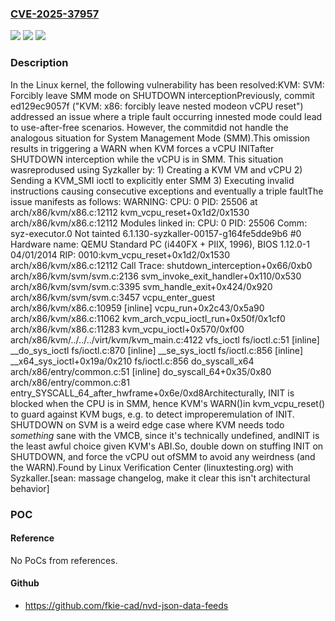 ### [CVE-2025-37957](https://cve.mitre.org/cgi-bin/cvename.cgi?name=CVE-2025-37957)
![](https://img.shields.io/static/v1?label=Product&message=Linux&color=blue)
![](https://img.shields.io/static/v1?label=Version&message=ed129ec9057f89d615ba0c81a4984a90345a1684%3C%20ec24e62a1dd3540ee696314422040180040c1e4a%20&color=brighgreen)
![](https://img.shields.io/static/v1?label=Vulnerability&message=n%2Fa&color=brighgreen)

### Description

In the Linux kernel, the following vulnerability has been resolved:KVM: SVM: Forcibly leave SMM mode on SHUTDOWN interceptionPreviously, commit ed129ec9057f ("KVM: x86: forcibly leave nested modeon vCPU reset") addressed an issue where a triple fault occurring innested mode could lead to use-after-free scenarios. However, the commitdid not handle the analogous situation for System Management Mode (SMM).This omission results in triggering a WARN when KVM forces a vCPU INITafter SHUTDOWN interception while the vCPU is in SMM. This situation wasreprodused using Syzkaller by:  1) Creating a KVM VM and vCPU  2) Sending a KVM_SMI ioctl to explicitly enter SMM  3) Executing invalid instructions causing consecutive exceptions and     eventually a triple faultThe issue manifests as follows:  WARNING: CPU: 0 PID: 25506 at arch/x86/kvm/x86.c:12112  kvm_vcpu_reset+0x1d2/0x1530 arch/x86/kvm/x86.c:12112  Modules linked in:  CPU: 0 PID: 25506 Comm: syz-executor.0 Not tainted  6.1.130-syzkaller-00157-g164fe5dde9b6 #0  Hardware name: QEMU Standard PC (i440FX + PIIX, 1996),  BIOS 1.12.0-1 04/01/2014  RIP: 0010:kvm_vcpu_reset+0x1d2/0x1530 arch/x86/kvm/x86.c:12112  Call Trace:   <TASK>   shutdown_interception+0x66/0xb0 arch/x86/kvm/svm/svm.c:2136   svm_invoke_exit_handler+0x110/0x530 arch/x86/kvm/svm/svm.c:3395   svm_handle_exit+0x424/0x920 arch/x86/kvm/svm/svm.c:3457   vcpu_enter_guest arch/x86/kvm/x86.c:10959 [inline]   vcpu_run+0x2c43/0x5a90 arch/x86/kvm/x86.c:11062   kvm_arch_vcpu_ioctl_run+0x50f/0x1cf0 arch/x86/kvm/x86.c:11283   kvm_vcpu_ioctl+0x570/0xf00 arch/x86/kvm/../../../virt/kvm/kvm_main.c:4122   vfs_ioctl fs/ioctl.c:51 [inline]   __do_sys_ioctl fs/ioctl.c:870 [inline]   __se_sys_ioctl fs/ioctl.c:856 [inline]   __x64_sys_ioctl+0x19a/0x210 fs/ioctl.c:856   do_syscall_x64 arch/x86/entry/common.c:51 [inline]   do_syscall_64+0x35/0x80 arch/x86/entry/common.c:81   entry_SYSCALL_64_after_hwframe+0x6e/0xd8Architecturally, INIT is blocked when the CPU is in SMM, hence KVM's WARN()in kvm_vcpu_reset() to guard against KVM bugs, e.g. to detect improperemulation of INIT.  SHUTDOWN on SVM is a weird edge case where KVM needs todo _something_ sane with the VMCB, since it's technically undefined, andINIT is the least awful choice given KVM's ABI.So, double down on stuffing INIT on SHUTDOWN, and force the vCPU out ofSMM to avoid any weirdness (and the WARN).Found by Linux Verification Center (linuxtesting.org) with Syzkaller.[sean: massage changelog, make it clear this isn't architectural behavior]

### POC

#### Reference
No PoCs from references.

#### Github
- https://github.com/fkie-cad/nvd-json-data-feeds


